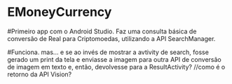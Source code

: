 # EMoneyCurrency
#Primeiro app com o Android Studio. Faz uma consulta básica de conversão de Real para Criptomoedas, utilizando a API SearchManager.

#Funciona. mas... e se ao invés de mostrar a avtivity de search, fosse gerado um print da tela e enviasse a imagem para outra API de conversão de imagem em texto e, então, devolvesse para a ResultActivity? //como é o retorno da API Vision?
